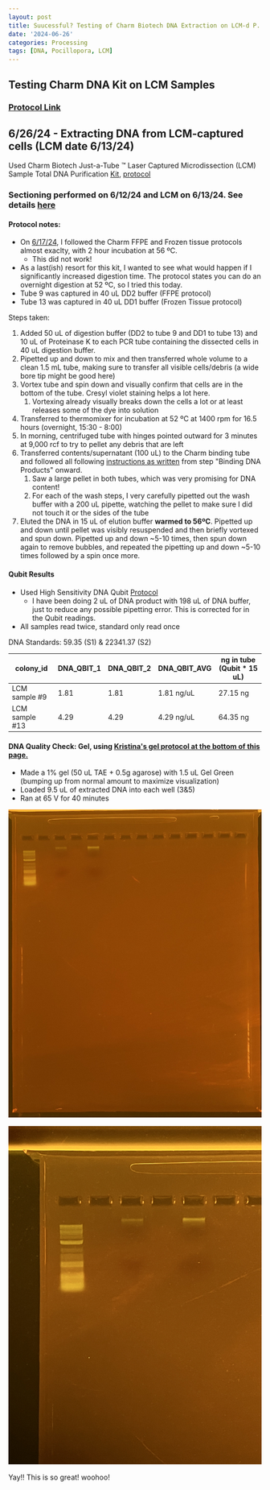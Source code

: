 ```yaml
---
layout: post
title: Suucessful? Testing of Charm Biotech DNA Extraction on LCM-d P. acuta 
date: '2024-06-26'
categories: Processing
tags: [DNA, Pocillopora, LCM]
---
```


## Testing Charm DNA Kit on LCM Samples

### [Protocol Link](https://zdellaert.github.io/ZD_Putnam_Lab_Notebook/Charm-LCM-DNA-Kit-Protocol/)

## 6/26/24 - Extracting DNA from LCM-captured cells (LCM date 6/13/24)

Used Charm Biotech Just-a-Tube ™ Laser Captured Microdissection (LCM) Sample Total DNA Purification [Kit](https://www.charmbiotech.com/lcm-rna.htm), [protocol](https://github.com/zdellaert/ZD_Putnam_Lab_Notebook/blob/master/protocols/Charm_Biotech_LCM_DNA_Kit.pdf)

### Sectioning performed on 6/12/24 and LCM on 6/13/24. See details [here](https://zdellaert.github.io/ZD_Putnam_Lab_Notebook/LCM-Test-2/) 

#### Protocol notes:

- On [6/17/24](https://zdellaert.github.io/ZD_Putnam_Lab_Notebook/LCM-20240613-DNA-Extractions-Charm/), I followed the Charm FFPE and Frozen tissue protocols almost exaclty, with 2 hour incubation at 56 ºC.
    - This did not work!
- As a last(ish) resort for this kit, I wanted to see what would happen if I significantly increased digestion time. The protocol states you can do an overnight digestion at 52 ºC, so I tried this today.
- Tube 9 was captured in 40 uL DD2 buffer (FFPE protocol)
- Tube 13 was captured in 40 uL DD1 buffer (Frozen Tissue protocol)

Steps taken:

1. Added 50 uL of digestion buffer (DD2 to tube 9 and DD1 to tube 13) and 10 uL of Proteinase K to each PCR tube containing the dissected cells in 40 uL digestion buffer. 
2. Pipetted up and down to mix and then transferred whole volume to a clean 1.5 mL tube, making sure to transfer all visible cells/debris (a wide bore tip might be good here)
3. Vortex tube and spin down and visually confirm that cells are in the bottom of the tube. Cresyl violet staining helps a lot here.
   1. Vortexing already visually breaks down the cells a lot or at least releases some of the dye into solution
4. Transferred to thermomixer for incubation at 52 ºC at 1400 rpm for 16.5 hours (overnight, 15:30 - 8:00)
5. In morning, centrifuged tube with hinges pointed outward for 3 minutes at 9,000 rcf to try to pellet any debris that are left
6. Transferred contents/supernatant (100 uL) to the Charm binding tube and followed all following [instructions as written](https://github.com/zdellaert/ZD_Putnam_Lab_Notebook/blob/master/protocols/Charm_Biotech_LCM_DNA_Kit.pdf) from step "Binding DNA Products" onward.
   1. Saw a large pellet in both tubes, which was very promising for DNA content!
   2. For each of the wash steps, I very carefully pipetted out the wash buffer with a 200 uL pipette, watching the pellet to make sure I did not touch it or the sides of the tube
7. Eluted the DNA in 15 uL of elution buffer **warmed to 56ºC**. Pipetted up and down until pellet was visibly resuspended and then briefly vortexed and spun down. Pipetted up and down ~5-10 times, then spun down again to remove bubbles, and repeated the pipetting up and down ~5-10 times followed by a spin once more.
  
#### Qubit Results

- Used High Sensitivity DNA Qubit [Protocol](https://zdellaert.github.io/ZD_Putnam_Lab_Notebook/Qubit-Protocol/)
  - I have been doing 2 uL of DNA product with 198 uL of DNA buffer, just to reduce any possible pipetting error. This is corrected for in the Qubit readings.
- All samples read twice, standard only read once

 DNA Standards: 59.35 (S1) & 22341.37 (S2)

| colony_id | DNA_QBIT_1 | DNA_QBIT_2 | DNA_QBIT_AVG | ng in tube (Qubit * 15 uL) | 
|-----------|------------|------------|--------------|--------------|
| LCM sample #9  |  1.81 |  1.81   |  1.81 ng/uL | 27.15 ng |
| LCM sample #13  |  4.29 |  4.29   |  4.29 ng/uL | 64.35 ng |

#### DNA Quality Check: Gel, using [Kristina's gel protocol at the bottom of this page.](https://zdellaert.github.io/ZD_Putnam_Lab_Notebook/Protocols_Zymo_Quick_DNA_RNA_Miniprep_Plus/)

- Made a 1% gel (50 uL TAE + 0.5g agarose) with 1.5 uL Gel Green (bumping up from normal amount to maximize visualization)
- Loaded 9.5 uL of extracted DNA into each well (3&5)
- Ran at 65 V for 40 minutes

![2024-06-26-gel.JPG](https://github.com/zdellaert/ZD_Putnam_Lab_Notebook/blob/master/images/gels/2024-06-26-gel.JPG?raw=true)

![2024-06-26-gel-zoom.JPG](https://github.com/zdellaert/ZD_Putnam_Lab_Notebook/blob/master/images/gels/2024-06-26-gel-zoom.JPG?raw=true)

Yay!! This is so great! woohoo!